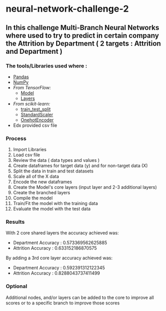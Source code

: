 # neural-network-challenge-2
## In this challenge Multi-Branch Neural Networks where used to try to predict in certain company the Attrition by Department ( 2 targets : Attrition and Department ) 
### The tools/Libraries used where :
- [Pandas](https://pandas.pydata.org/)
- [NumPy](https://numpy.org/)
- *From TensorFlow:*
  - [Model](https://www.tensorflow.org/api_docs/python/tf/keras/Model)
  - [Layers](https://www.tensorflow.org/api_docs/python/tf/keras/Layers)
- *From scikit-learn:*
  - [train_test_split](https://scikit-learn.org/stable/modules/generated/sklearn.model_selection.train_test_split.html)
  - [StandardScaler](https://scikit-learn.org/stable/modules/generated/sklearn.preprocessing.StandardScaler.html)
  - [OnehotEncoder](https://scikit-learn.org/stable/modules/generated/sklearn.preprocessing.OneHotEncoder.html)
- Edx provided csv file

### Process
1. Import Libraries
2. Load csv file
3. Review the data ( data types and values )
4. Create dataframes for target data (y) and for non-target data (X)
5. Split the data in train and test datasets
6. Scale all of the X data
7. Encode the new dataframes
8. Create the Model's core layers (input layer and 2-3 additional layers)
9. Create the branched layers
10. Compile the model
11. Train/Fit the model with the training data
12. Evaluate the model with the test data

### Results
With 2 core shared layers the accuracy achieved was:
- Department Accuracy : 0.573369562625885
- Attrition Accuracy : 0.633152186870575

By adding a 3rd core layer accuracy achieved was:
- Department Accuracy : 0.592391312122345
- Attrition Accuracy : 0.8288043737411499

### Optional
Additional nodes, and/or layers can be added to the core to improve all scores or to a specific branch to improve those scores
